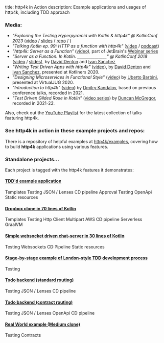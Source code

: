 title: http4k in Action
description: Example applications and usages of http4k, including TDD approach 

### Media: 

- *"Exploring the Testing Hyperpyramid with Kotlin & http4k" @ KotlinConf 2023* ([video](https://www.youtube.com/live/hXEY0tD4_lM?feature=share&t=772) / [slides](https://speakerdeck.com/daviddenton/exploring-the-testing-hyperpyramid-with-kotlin-and-http4k) / [repo](https://github.com/http4k/exploring-the-testing-hyperpyramid) / )
- *"Talking Kotlin ep. 99: HTTP as a function with http4k"* ([video](https://www.youtube.com/watch?v=mPmUjJhdYME) / [podcast](https://overcast.fm/+QCXbEUw4Q))
- *"http4k: Server as a Function"* ([video](https://www.youtube.com/watch?v=NjoCjupV8HE)), part of JetBrain's [Webinar series](https://blog.jetbrains.com/kotlin/2021/05/server-side-with-kotlin-webinar-series-vol-3/)   
- *"Server as a Function. In Kotlin. _______________" @ KotlinConf 2018* ([video](http://bit.ly/serverasafunction) / [slides](https://speakerdeck.com/daviddenton/server-as-a-function-in-kotlin)), by [David Denton](https://twitter.com/tarkaTheRotter) and [Ivan Sanchez](https://twitter.com/s4nchez)
- *"Writing Test Driven Apps with http4k"* ([video](https://bit.ly/tdd-http4k-kotliners)), by [David Denton](https://twitter.com/tarkaTheRotter) and [Ivan Sanchez](https://twitter.com/s4nchez), presented at Kotliners 2020. 
- *"Designing Microservices in Functional Style"* ([video](https://bit.ly/uberto-functional-microservices)) by [Uberto Barbini](https://twitter.com/ramtop), presented at VirtualJUG 2020.
- *"Introduction to http4k"* ([video](https://www.youtube.com/watch?v=FVvn-aFO--Q)) by [Dmitry Kandalov](https://twitter.com/dmitrykandalov), based on previous conference talks, recorded in 2021.
- *"Test Driven Gilded Rose in Kotlin"* ([video series](https://www.youtube.com/playlist?list=PL1ssMPpyqocg2D_8mgIbcnQGxCPI2_fpA)) by [Duncan McGregor](https://twitter.com/duncanmcg), recorded in 2021-22.

Also, check out the [YouTube Playlist](https://bit.ly/http4k-talks) for the latest collection of talks featuring http4k.

### See http4k in action in these example projects and repos:

There is a repository of helpful examples at [http4k/examples](https://github.com/http4k/examples), covering how to build **http4k** applications using various features.

### Standalone projects...
Each project is tagged with the http4k features it demonstrates:

[comment]: <> (#### ["Hello World"]&#40;https://start.http4k.org&#41;)

[comment]: <> (<span class="pill">CD pipeline</span>)
#### [TDD'd example application](https://github.com/http4k/http4k-by-example)
<span class="pill">Templates</span> 
<span class="pill">Testing</span> 
<span class="pill">JSON / Lenses</span> 
<span class="pill">CD pipeline</span> 
<span class="pill">Approval Testing</span> 
<span class="pill">OpenApi</span> 
<span class="pill">Static resources</span>
#### [Dropbox clone in 70 lines of Kotlin](https://github.com/daviddenton/http4kbox)
<span class="pill">Templates</span> <span class="pill">Testing</span> <span class="pill">Http Client</span> <span class="pill">Multipart</span> <span class="pill">AWS</span> <span class="pill">CD pipeline</span> <span class="pill">Serverless</span> <span class="pill">GraalVM</span>
#### [Simple websocket driven chat-server in 30 lines of Kotlin](https://github.com/daviddenton/http4k-demo-irc)
<span class="pill">Testing</span> <span class="pill">Websockets</span> <span class="pill">CD Pipeline</span> <span class="pill">Static resources</span>
#### [Stage-by-stage example of London-style TDD development process](/guide/tutorials/tdding_http4k)
<span class="pill">Testing</span> 
#### [Todo backend (standard routing)](https://github.com/http4k/http4k-todo-backend)
<span class="pill">Testing</span> <span class="pill">JSON / Lenses</span> <span class="pill">CD pipeline</span>
#### [Todo backend (contract routing)](https://github.com/http4k/http4k-contract-todo-backend)
<span class="pill">Testing</span> <span class="pill">JSON / Lenses</span> <span class="pill">OpenApi</span> <span class="pill">CD pipeline</span>
#### [Real World example (Medium clone)](https://github.com/alisabzevari/kotlin-http4k-realworld-example-app)
<span class="pill">Testing</span> <span class="pill">Contracts</span> 

